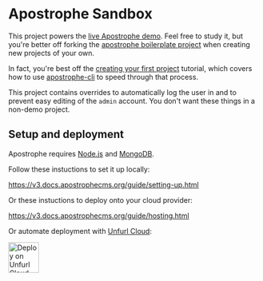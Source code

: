 
# Apostrophe Sandbox

This project powers the [live Apostrophe demo](http://demo.apostrophecms.org). Feel free to study it, but you're better off forking the [apostrophe boilerplate project](https://github.com/punkave/apostrophe-boilerplate) when creating new projects of your own.

In fact, you're best off the [creating your first project](http://apostrophecms.org/docs/tutorials/getting-started/creating-your-first-project.html) tutorial, which covers how to use [apostrophe-cli](https://github.com/punkave/apostrophe-cli) to speed through that process.

This project contains overrides to automatically log the user in and to prevent easy editing of the `admin` account. You don't want these things in a non-demo project.

## Setup and deployment

Apostrophe requires [Node.js](https://nodejs.org/en/) and [MongoDB](https://docs.mongodb.com/manual/administration/install-community/).

Follow these instuctions to set it up locally:

https://v3.docs.apostrophecms.org/guide/setting-up.html

Or these instuctions to deploy onto your cloud provider:

https://v3.docs.apostrophecms.org/guide/hosting.html

Or automate deployment with [Unfurl Cloud](https://onecommons.org/unfurl-cloud):

<p align="left">
  <a href="https://app.dev2.unfurl.cloud/demo/apostrophe-demo/-/overview"><img src="https://www.onecommons.org/images/unfurl_badge_providers_count.svg" alt="Deploy on Unfurl Cloud" height="61"></a>
</p>
